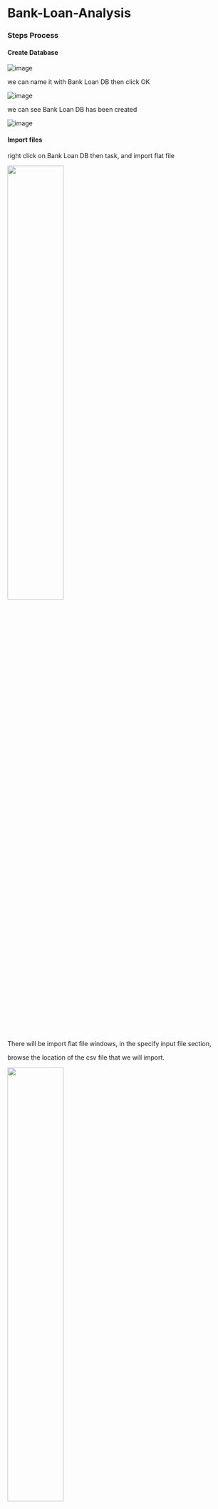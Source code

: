 # Bank-Loan-Analysis


### Steps Process

#### Create Database

![image](https://github.com/user-attachments/assets/627d6144-34a8-46ea-899c-da637d9adeac)

we can name it with Bank Loan DB then click OK

![image](https://github.com/user-attachments/assets/d5b3ed99-c1a9-44bf-9ecd-b30e55b58151)

we can see Bank Loan DB has been created

![image](https://github.com/user-attachments/assets/6852e8e2-e4ba-48cc-8005-4ba7dc5c9501)

#### Import files

right click on Bank Loan DB then task, and import flat file

<image src="https://github.com/user-attachments/assets/ea7155c8-3c31-4ec0-8409-202081d26660" width=50% heigh=50% />

There will be import flat file windows, in the specify input file section, 

browse the location of the csv file that we will import.

<image src="https://github.com/user-attachments/assets/6e808ff6-f210-45b2-95d9-981f2bc3b120" width=50% heigh=50% />

the file name is financial_loan.csv 

![image](https://github.com/user-attachments/assets/6ebf9bef-0520-4ad7-b41d-39c8485ad089)

new table name automatically names it financial_loan

<image src="https://github.com/user-attachments/assets/90165032-ac10-4a18-b6d1-3e7bb701f02e" width=60% heigh=60% />

we change it with bank_loan_data

<image src="https://github.com/user-attachments/assets/7b8e0129-810e-4661-a99c-d8905ff103e6" width=60% heigh=60% />

on the preview data, we can see a query that similar with csv data 

<image src="https://github.com/user-attachments/assets/8a27e671-4d03-4e6a-8758-e292ff25d6c2" width=60% heigh=60% />


